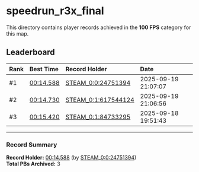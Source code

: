 # speedrun_r3x_final

This directory contains player records achieved in the **100 FPS** category for this map.

## Leaderboard

| Rank | Best Time | Record Holder | Date                |
| :--- | :-------- | :------------ | :------------------ |
| #1   | [00:14.588](./00014588_STEAM_0_0_24751394_20250919-210707.zip) | [STEAM_0:0:24751394](https://speedrun16.com/profile/STEAM_0:0:24751394)   | 2025-09-19 21:07:07 |
| #2   | [00:14.730](./00014730_STEAM_0_1_617544124_20250919-210656.zip) | [STEAM_0:1:617544124](https://speedrun16.com/profile/STEAM_0:1:617544124)   | 2025-09-19 21:06:56 |
| #3   | [00:15.420](./00015420_STEAM_0_1_84733295_20250918-195143.zip) | [STEAM_0:1:84733295](https://speedrun16.com/profile/STEAM_0:1:84733295)   | 2025-09-18 19:51:43 |

---

### Record Summary
**Record Holder:** [00:14.588](./00014588_STEAM_0_0_24751394_20250919-210707.zip) (by [STEAM_0:0:24751394](https://speedrun16.com/profile/STEAM_0:0:24751394))  
**Total PBs Archived:** 3